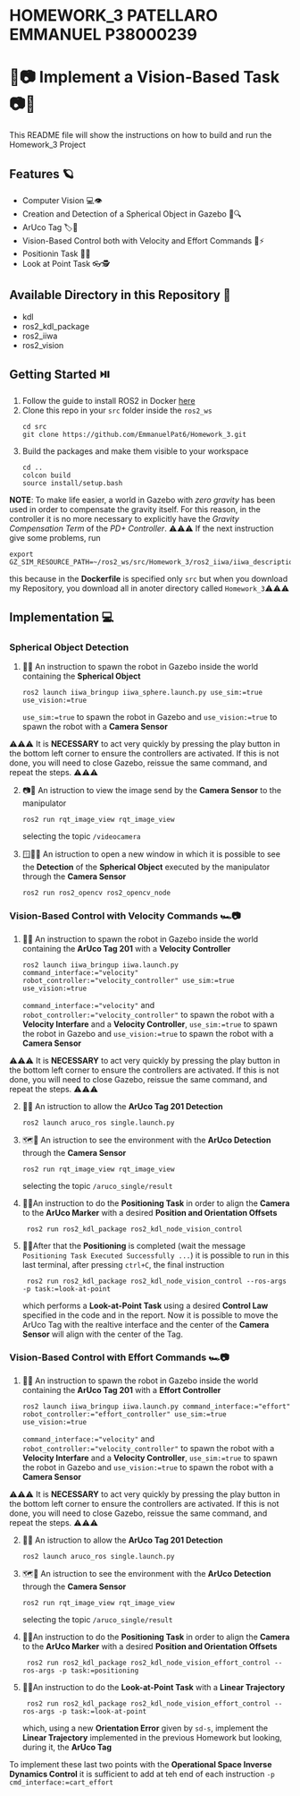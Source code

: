 # HOMEWORK_3 PATELLARO EMMANUEL P38000239 #
# 👀📷 Implement a Vision-Based Task 📷👀 #
This README file will show the instructions on how to build and run the Homework_3 Project 

## Features 🪐 ##
- Computer Vision 💻👁️
- Creation and Detection of a Spherical Object in Gazebo 🏀🔍
- ArUco Tag 🏷️🧩
- Vision-Based Control both with Velocity and Effort Commands 🚀⚡
- Positionin Task 📍🎯
- Look at Point Task 👓🕵️

## Available Directory in this Repository 📂 ##
- kdl
- ros2_kdl_package
- ros2_iiwa
- ros2_vision

## Getting Started ⏯️
1. Follow the guide to install ROS2 in Docker [here](https://github.com/RoboticsLab2024/ros2_docker_scripts.git)
2. Clone this repo in your `src` folder inside the `ros2_ws`
    ```shell
    cd src
    git clone https://github.com/EmmanuelPat6/Homework_3.git
    ```
3. Build the packages and make them visible to your workspace
    ```shell
    cd ..
    colcon build
    source install/setup.bash
    ```
**NOTE**: To make life easier, a world in Gazebo with *zero gravity* has been used in order to compensate the gravity itself. For this reason, in the controller it is no more necessary to explicitly have the *Gravity Compensation Term* of the *PD+ Controller*.
⚠️⚠️⚠️ If the next instruction give some problems, run
```shell
export GZ_SIM_RESOURCE_PATH=~/ros2_ws/src/Homework_3/ros2_iiwa/iiwa_description/gazebo/models
```
this because in the **Dockerfile** is specified only `src` but when you download my Repository, you download all in anoter directory called `Homework_3`⚠️⚠️⚠️
## Implementation 💻
### Spherical Object Detection  

1. 🤖🤖 An instruction to spawn the robot in Gazebo inside the world containing the **Spherical Object**
    ```shell
    ros2 launch iiwa_bringup iiwa_sphere.launch.py use_sim:=true use_vision:=true
    ```
    `use_sim:=true` to spawn the robot in Gazebo and `use_vision:=true` to spawn the robot with a **Camera Sensor**

⚠️⚠️⚠️ It is **NECESSARY** to act very quickly by pressing the play button in the bottom left corner to ensure the controllers are activated. If this is not done, you will need to close Gazebo, reissue the same command, and repeat the steps. ⚠️⚠️⚠️

2. 📷🎥 An istruction to view the image send by the **Camera Sensor** to the manipulator  
    ```shell
    ros2 run rqt_image_view rqt_image_view
    ```
   selecting the topic `/videocamera`

3. 🪟🕵️‍♂️ An istruction to open a new window in which it is possible to see the **Detection** of the **Spherical Object** executed by the manipulator through the **Camera Sensor**
    ```shell
    ros2 run ros2_opencv ros2_opencv_node
    ```
    
### Vision-Based Control with Velocity Commands 🏎📷

1. 🤖🤖 An instruction to spawn the robot in Gazebo inside the world containing the **ArUco Tag 201** with a **Velocity Controller**
    ```shell
    ros2 launch iiwa_bringup iiwa.launch.py command_interface:="velocity" robot_controller:="velocity_controller" use_sim:=true use_vision:=true
    ```
    `command_interface:="velocity"` and `robot_controller:="velocity_controller"` to spawn the robot with a **Velocity Interfare** and a **Velocity Controller**, `use_sim:=true` to spawn the robot in Gazebo and `use_vision:=true` to spawn the robot with a **Camera Sensor**

⚠️⚠️⚠️ It is **NECESSARY** to act very quickly by pressing the play button in the bottom left corner to ensure the controllers are activated. If this is not done, you will need to close Gazebo, reissue the same command, and repeat the steps. ⚠️⚠️⚠️

2. 📐📏 An istruction to allow the **ArUco Tag 201 Detection**  
    ```shell
    ros2 launch aruco_ros single.launch.py 
    ```
   
3. 🗺️📸 An istruction to see the environment with the **ArUco Detection** through the **Camera Sensor**
    ```shell
    ros2 run rqt_image_view rqt_image_view
    ```
    selecting the topic `/aruco_single/result`

4. 🚀📍An instruction to do the **Positioning Task** in order to align the **Camera** to the **ArUco Marker** with a desired **Position and Orientation Offsets**
   ```shell
    ros2 run ros2_kdl_package ros2_kdl_node_vision_control 
    ```
5. 👀🎯After that the **Positioning** is completed (wait the message `Positioning Task Executed Successfully ...`) it is possible to run in this last terminal, after pressing `ctrl+C`, the final instruction
   ```shell
    ros2 run ros2_kdl_package ros2_kdl_node_vision_control --ros-args -p task:=look-at-point
    ```
   which performs a **Look-at-Point Task** using a desired **Control Law** specified in the code and in the report. Now it is possible to move the ArUco Tag with the realtive interface and the center of the **Camera Sensor** will align with      the center of the Tag.

 ### Vision-Based Control with Effort Commands 🏎📷

1. 🤖🤖 An instruction to spawn the robot in Gazebo inside the world containing the **ArUco Tag 201** with a **Effort Controller**
    ```shell
    ros2 launch iiwa_bringup iiwa.launch.py command_interface:="effort" robot_controller:="effort_controller" use_sim:=true use_vision:=true
    ```
    `command_interface:="velocity"` and `robot_controller:="velocity_controller"` to spawn the robot with a **Velocity Interfare** and a **Velocity Controller**, `use_sim:=true` to spawn the robot in Gazebo and `use_vision:=true` to spawn the robot with a **Camera Sensor**

⚠️⚠️⚠️ It is **NECESSARY** to act very quickly by pressing the play button in the bottom left corner to ensure the controllers are activated. If this is not done, you will need to close Gazebo, reissue the same command, and repeat the steps. ⚠️⚠️⚠️

2. 📐📏 An istruction to allow the **ArUco Tag 201 Detection**  
    ```shell
    ros2 launch aruco_ros single.launch.py 
    ```
   
3. 🗺️📸 An istruction to see the environment with the **ArUco Detection** through the **Camera Sensor**
    ```shell
    ros2 run rqt_image_view rqt_image_view
    ```
    selecting the topic `/aruco_single/result`

4. 🚀📍An instruction to do the **Positioning Task** in order to align the **Camera** to the **ArUco Marker** with a desired **Position and Orientation Offsets**
   ```shell
    ros2 run ros2_kdl_package ros2_kdl_node_vision_effort_control --ros-args -p task:=positioning
    ```
5. 👀📏An instruction to do the **Look-at-Point Task** with a **Linear Trajectory**
   ```shell
    ros2 run ros2_kdl_package ros2_kdl_node_vision_effort_control --ros-args -p task:=look-at-point
    ```
   which, using a new **Orientation Error** given by `sd-s`, implement the **Linear Trajectory** implemented in the previous Homework but looking, during it, the **ArUco Tag**

To implement these last two points with the **Operational Space Inverse Dynamics Control** it is sufficient to add at teh end of each instruction `-p cmd_interface:=cart_effort`
